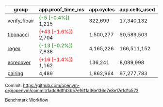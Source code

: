 | group | app.proof_time_ms | app.cycles | app.cells_used | leaf.proof_time_ms | leaf.cycles | leaf.cells_used |
| -- | -- | -- | -- | -- | -- | -- |
| [verify_fibair](https://github.com/openvm-org/openvm/blob/benchmark-results/benchmarks-pr/1866/verify_fibair-1adc9dffd3b57e16f1a36e136e7e8e17e1d1b573.md) |<span style='color: green'>(-5 [-0.4%])</span> 1,215 |  322,699 |  17,340,132 |- | - | - |
| [fibonacci](https://github.com/openvm-org/openvm/blob/benchmark-results/benchmarks-pr/1866/fibonacci-1adc9dffd3b57e16f1a36e136e7e8e17e1d1b573.md) |<span style='color: red'>(+43 [+1.6%])</span> 2,704 |  1,500,277 |  50,589,503 |- | - | - |
| [regex](https://github.com/openvm-org/openvm/blob/benchmark-results/benchmarks-pr/1866/regex-1adc9dffd3b57e16f1a36e136e7e8e17e1d1b573.md) |<span style='color: green'>(-13 [-0.2%])</span> 7,838 |  4,165,226 |  166,511,152 |- | - | - |
| [ecrecover](https://github.com/openvm-org/openvm/blob/benchmark-results/benchmarks-pr/1866/ecrecover-1adc9dffd3b57e16f1a36e136e7e8e17e1d1b573.md) |<span style='color: red'>(+16 [+1.4%])</span> 1,162 |  136,241 |  8,089,998 |- | - | - |
| [pairing](https://github.com/openvm-org/openvm/blob/benchmark-results/benchmarks-pr/1866/pairing-1adc9dffd3b57e16f1a36e136e7e8e17e1d1b573.md) | 4,489 |  1,862,964 |  97,277,783 |- | - | - |


Commit: https://github.com/openvm-org/openvm/commit/1adc9dffd3b57e16f1a36e136e7e8e17e1d1b573

[Benchmark Workflow](https://github.com/openvm-org/openvm/actions/runs/16277981102)
